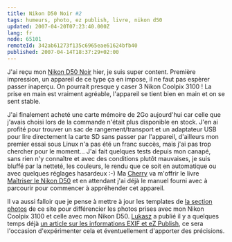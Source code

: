 ```yaml
---
title: Nikon D50 Noir #2
tags: humeurs, photo, ez publish, livre, nikon d50
updated: 2007-04-20T07:23:40.000Z
lang: fr
node: 65101
remoteId: 342ab61273f135c6965eae61624bfb40
published: 2007-04-14T18:37:29+02:00
---
```

 
J'ai reçu mon [Nikon D50 Noir](/post/nikon-d50-noir) hier, je suis super content. Première impression, un appareil de ce type ça en impose, il ne faut pas espèrer passer inaperçu. On pourrait presque y caser 3 Nikon Coolpix 3100 ! La prise en main est vraiment agréable, l'appareil se tient bien en main et on se sent stable.

 
J'ai finalement acheté une carte mémoire de 2Go aujourd'hui car celle que j'avais choisi lors de la commande n'était plus disponible en stock. J'en ai profité pour trouver un sac de rangement/transport et un adaptateur USB pour lire directement la carte SD sans passer par l'appareil, d'ailleurs mon premier essai sous Linux n'a pas été un franc succès, mais j'ai pas trop chercher pour le moment... J'ai fait quelques tests depuis mon canapé, sans rien n'y connaître et avec des conditions plutôt mauvaises, je suis bluffé par la netteté, les couleurs, le rendu que ce soit en automatique ou avec quelques réglages hasardeux :-) Ma [Cherry](http://t-ka.net/blog) va m'offrir le livre [Maîtriser le Nikon D50](http://www.eyrolles.com/Audiovisuel/Livre/9782212672718/livre-maitriser-le-nikon-d50.php) et en attendant j'ai déjà le manuel fourni avec à parcourir pour commencer à appréhender cet appareil.

 
Il va aussi falloir que je pense à mettre à jour les templates de [la section photos](http://photos.pwet.fr) de ce site pour différencier les photos prises avec mon Nikon Coolpix 3100 et celle avec mon Nikon D50. [Lukasz](http://serwatka.net/) a publié il y a quelques temps déjà [un article sur les informations EXIF et eZ Publish](http://serwatka.net/en/blog/ez_publish_and_exif_support), ce sera l'occasion d'expérimenter cela et éventuellement d'apporter des précisions.

